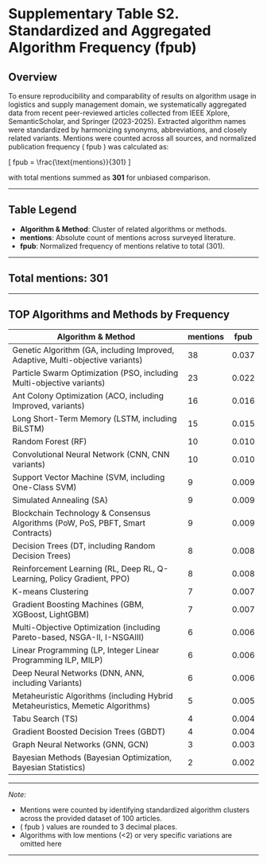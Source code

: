 # Supplementary Table S2. Standardized and Aggregated Algorithm Frequency (fpub)

## Overview

To ensure reproducibility and comparability of results on algorithm usage in logistics and supply management domain, we systematically aggregated data from recent peer-reviewed articles collected from IEEE Xplore, SemanticScholar, and Springer (2023-2025). Extracted algorithm names were standardized by harmonizing synonyms, abbreviations, and closely related variants. Mentions were counted across all sources, and normalized publication frequency \( fpub \) was calculated as:

\[
fpub = \frac{\text{mentions}}{301}
\]

with total mentions summed as **301** for unbiased comparison.

---

## Table Legend

- **Algorithm & Method**: Cluster of related algorithms or methods.
- **mentions**: Absolute count of mentions across surveyed literature.
- **fpub**: Normalized frequency of mentions relative to total (301).

---

## Total mentions: **301**

---

## TOP Algorithms and Methods by Frequency

| Algorithm & Method | mentions | fpub |
|-----------------------------------------------|---------|-------|
| Genetic Algorithm (GA, including Improved, Adaptive, Multi-objective variants) | 38 | 0.037 |
| Particle Swarm Optimization (PSO, including Multi-objective variants) | 23 | 0.022 |
| Ant Colony Optimization (ACO, including Improved, variants) | 16 | 0.016 |
| Long Short-Term Memory (LSTM, including BiLSTM) | 15 | 0.015 |
| Random Forest (RF) | 10 | 0.010 |
| Convolutional Neural Network (CNN, CNN variants) | 10 | 0.010 |
| Support Vector Machine (SVM, including One-Class SVM) | 9 | 0.009 |
| Simulated Annealing (SA) | 9 | 0.009 |
| Blockchain Technology & Consensus Algorithms (PoW, PoS, PBFT, Smart Contracts) | 9 | 0.009 |
| Decision Trees (DT, including Random Decision Trees) | 8 | 0.008 |
| Reinforcement Learning (RL, Deep RL, Q-Learning, Policy Gradient, PPO) | 8 | 0.008 |
| K-means Clustering | 7 | 0.007 |
| Gradient Boosting Machines (GBM, XGBoost, LightGBM) | 7 | 0.007 |
| Multi-Objective Optimization (including Pareto-based, NSGA-II, I-NSGAIII) | 6 | 0.006 |
| Linear Programming (LP, Integer Linear Programming ILP, MILP) | 6 | 0.006 |
| Deep Neural Networks (DNN, ANN, including Variants) | 6 | 0.006 |
| Metaheuristic Algorithms (including Hybrid Metaheuristics, Memetic Algorithms) | 5 | 0.005 |
| Tabu Search (TS) | 4 | 0.004 |
| Gradient Boosted Decision Trees (GBDT) | 4 | 0.004 |
| Graph Neural Networks (GNN, GCN) | 3 | 0.003 |
| Bayesian Methods (Bayesian Optimization, Bayesian Statistics) | 2 | 0.002 |

---

*Note:*  
- Mentions were counted by identifying standardized algorithm clusters across the provided dataset of 100 articles.  
- \( fpub \) values are rounded to 3 decimal places.  
- Algorithms with low mentions (<2) or very specific variations are omitted here

---
